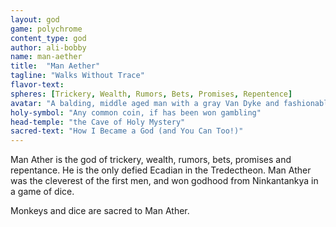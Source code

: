 ```yaml
---
layout: god
game: polychrome
content_type: god
author: ali-bobby
name: man-aether
title:  "Man Aether"
tagline: "Walks Without Trace"
flavor-text:
spheres: [Trickery, Wealth, Rumors, Bets, Promises, Repentence]
avatar: "A balding, middle aged man with a gray Van Dyke and fashionable clothes"
holy-symbol: "Any common coin, if has been won gambling"
head-temple: "the Cave of Holy Mystery"
sacred-text: "How I Became a God (and You Can Too!)"
---
```


Man Ather is the god of trickery, wealth, rumors, bets, promises and repentance. He is the only defied Ecadian in the Tredectheon. Man Ather was the cleverest of the first men, and won godhood from Ninkantankya in a game of dice.

Monkeys and dice are sacred to Man Ather.
